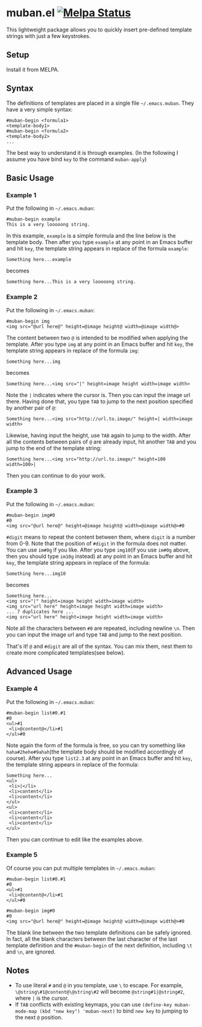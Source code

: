 # muban.el [![Melpa Status](http://melpa.milkbox.net/packages/muban-badge.svg)](http://melpa.milkbox.net/#/muban)

This lightweight package allows you to quickly insert pre-defined template strings with just a few keystrokes.

## Setup
Install it from MELPA.

## Syntax
The definitions of templates are placed in a single file `~/.emacs.muban`.
They have a very simple syntax:
```
#muban-begin <formula1>
<template-body1>
#muban-begin <formula2>
<template-body2>
...
```
The best way to understand it is through examples.
(In the following I assume you have bind `key` to the command `muban-apply`)

## Basic Usage
### Example 1
Put the following in `~/.emacs.muban`:
```
#muban-begin example
This is a very looooong string.
```
In this example, `example` is a simple formula and the line below is the template body.
Then after you type `example` at any point in an Emacs buffer and hit `key`, the template string appears in replace of the formula `example`:
```
Something here...example
```
becomes
```
Something here...This is a very looooong string.
```

### Example 2
Put the following in `~/.emacs.muban`:
```
#muban-begin img
<img src="@url here@" height=@image height@ width=@image width@>
```
The content between two `@` is intended to be modified when applying the template.
After you type `img` at any point in an Emacs buffer and hit `key`, the template string appears in replace of the formula `img`:
```
Something here...img
```
becomes
```
Something here...<img src="|" height=image height width=image width>
```
Note the `|` indicates where the cursor is.
Then you can input the image url there. Having done that, you type `TAB` to jump to the next position specified by another pair of `@`:
```
Something here...<img src="http://url.to.image/" height=| width=image width>
```
Likewise, having input the height, use `TAB` again to jump to the width.
After all the contents between pairs of `@` are already input, hit another `TAB` and you jump to the end of the template string:
```
Something here...<img src="http://url.to.image/" height=100 width=100>|
```
Then you can continue to do your work.

### Example 3
Put the following in `~/.emacs.muban`:
```
#muban-begin img#0
#0
<img src="@url here@" height=@image height@ width=@image width@>#0
```
`#digit` means to repeat the content between them, where `digit` is a number from 0-9. Note that the position of `#digit` in the formula does not matter. You can use `im#0g` if you like.
After you type `img10`(if you use `im#0g` above, then you should type `im10g` instead) at any point in an Emacs buffer and hit `key`, the template string appears in replace of the formula:
```
Something here...img10
```
becomes
```
Something here...
<img src="|" height=image height width=image width>
<img src="url here" height=image height width=image width>
... 7 duplicates here ...
<img src="url here" height=image height width=image width>
```
Note all the characters between `#0` are repeated, including newline `\n`.
Then you can input the image url and type `TAB` and jump to the next position.

That's it! `@` and `#digit` are all of the syntax. You can mix them, nest them to create more complicated templates(see below).

## Advanced Usage
### Example 4
Put the following in `~/.emacs.muban`:
```
#muban-begin list#0.#1
#0
<ul>#1
 <li>@content@</li>#1
</ul>#0
```
Note again the form of the formula is free, so you can try something like `haha#2hehe#9ahah`(the template body should be modified accordingly of course).
After you type `list2.3` at any point in an Emacs buffer and hit `key`, the template string appears in replace of the formula:
```
Something here...
<ul>
 <li>|</li>
 <li>content</li>
 <li>content</li>
</ul>
<ul>
 <li>content</li>
 <li>content</li>
 <li>content</li>
</ul>
```
Then you can continue to edit like the examples above.

### Example 5
Of course you can put multiple templates in `~/.emacs.muban`:
```
#muban-begin list#0.#1
#0
<ul>#1
 <li>@content@</li>#1
</ul>#0

#muban-begin img#0
#0
<img src="@url here@" height=@image height@ width=@image width@>#0
```
The blank line between the two template definitions can be safely ignored. In fact, all the blank characters between the last character of the last template definition and the `#muban-begin` of the next definition, including `\t` and `\n`, are ignored.

## Notes
* To use literal `#` and `@` in you template, use `\` to escape. For example, `\@string\#1@content@\@string\#2` will become `@string#1|@string#2`, where `|` is the cursor.
* If `TAB` conflicts with existing keymaps, you can use `(define-key muban-mode-map (kbd "new key") 'muban-next)` to bind `new key` to jumping to the next `@` position.
